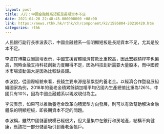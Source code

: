 ```yaml
---
layout: post
title: 人行：中國金融體系短板是長期資本不足
date: 2021-04-20 22:48:45.000000000 +08:00
link: https://news.rthk.hk/rthk/ch/component/k2/1586804-20210420.htm
categories: rthk
---
```


人民銀行副行長李波表示，中國金融體系一個明顯短板是長期資本不足，尤其是股本不足。

李波在博鰲亞洲論壇表示，中國支援實體經濟貸款比重較高，因此宏觀槓桿率也偏高，同時金融支持科技創新力度顯得不足，因為科技創新需要大量股本，而中國資本市場波動偏大是因為比較缺長錢。

李波說，從國際經驗來看，長錢主要來源是積累型的養老金。以經濟合作暨發展組織國家為例，2018年的養老金積累餘額加權平均佔國內生產總值比重為126%，中國只有10%，因為中國金融體系以現收現付為主。

李波表示，如果可以推動養老金改革向積累型方向發展，則可以有效幫助解決金融體系的明顯短板，即長期資本不足的問題。

李波稱，雖然中國儲蓄規模已經很大，但大量集中在銀行和房地產，結構不夠健康，應該把一部分儲蓄吸引到養老金帳戶。
